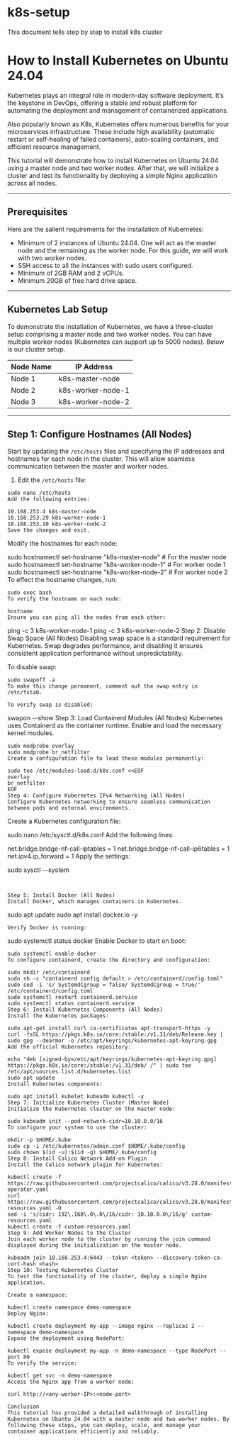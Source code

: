 # k8s-setup
This document tells step by step to install k8s cluster

# How to Install Kubernetes on Ubuntu 24.04

Kubernetes plays an integral role in modern-day software deployment. It’s the keystone in DevOps, offering a stable and robust platform for automating the deployment and management of containerized applications.

Also popularly known as K8s, Kubernetes offers numerous benefits for your microservices infrastructure. These include high availability (automatic restart or self-healing of failed containers), auto-scaling containers, and efficient resource management.

This tutorial will demonstrate how to install Kubernetes on Ubuntu 24.04 using a master node and two worker nodes. After that, we will initialize a cluster and test its functionality by deploying a simple Nginx application across all nodes.

---

## Prerequisites

Here are the salient requirements for the installation of Kubernetes:

- Minimum of 2 instances of Ubuntu 24.04. One will act as the master node and the remaining as the worker node. For this guide, we will work with two worker nodes.
- SSH access to all the instances with sudo users configured.
- Minimum of 2GB RAM and 2 vCPUs.
- Minimum 20GB of free hard drive space.

---

## Kubernetes Lab Setup

To demonstrate the installation of Kubernetes, we have a three-cluster setup comprising a master node and two worker nodes. You can have multiple worker nodes (Kubernetes can support up to 5000 nodes). Below is our cluster setup.

| Node Name           | IP Address     |
|---------------------|----------------|
| Node 1              | k8s-master-node | 10.168.253.4   |
| Node 2              | k8s-worker-node-1 | 10.168.253.29  |
| Node 3              | k8s-worker-node-2 | 10.168.253.10  |

---

## Step 1: Configure Hostnames (All Nodes)

Start by updating the `/etc/hosts` files and specifying the IP addresses and hostnames for each node in the cluster. This will allow seamless communication between the master and worker nodes.

1. Edit the `/etc/hosts` file:

```
sudo nano /etc/hosts
Add the following entries:

10.168.253.4 k8s-master-node
10.168.253.29 k8s-worker-node-1
10.168.253.10 k8s-worker-node-2
Save the changes and exit.

```
Modify the hostnames for each node:

sudo hostnamectl set-hostname "k8s-master-node"  # For the master node
sudo hostnamectl set-hostname "k8s-worker-node-1"  # For worker node 1
sudo hostnamectl set-hostname "k8s-worker-node-2"  # For worker node 2
To effect the hostname changes, run:

```
sudo exec bash
To verify the hostname on each node:

hostname
Ensure you can ping all the nodes from each other:

```
ping -c 3 k8s-worker-node-1
ping -c 3 k8s-worker-node-2
Step 2: Disable Swap Space (All Nodes)
Disabling swap space is a standard requirement for Kubernetes. Swap degrades performance, and disabling it ensures consistent application performance without unpredictability.

To disable swap:

```
sudo swapoff -a
To make this change permanent, comment out the swap entry in /etc/fstab.

To verify swap is disabled:

```
swapon --show
Step 3: Load Containerd Modules (All Nodes)
Kubernetes uses Containerd as the container runtime. Enable and load the necessary kernel modules.

```
sudo modprobe overlay
sudo modprobe br_netfilter
Create a configuration file to load these modules permanently:

sudo tee /etc/modules-load.d/k8s.conf <<EOF
overlay
br_netfilter
EOF
Step 4: Configure Kubernetes IPv4 Networking (All Nodes)
Configure Kubernetes networking to ensure seamless communication between pods and external environments.

```
Create a Kubernetes configuration file:

sudo nano /etc/sysctl.d/k8s.conf
Add the following lines:

net.bridge.bridge-nf-call-iptables = 1
net.bridge.bridge-nf-call-ip6tables = 1
net.ipv4.ip_forward = 1
Apply the settings:

sudo sysctl --system
```


Step 5: Install Docker (All Nodes)
Install Docker, which manages containers in Kubernetes.

```
sudo apt update
sudo apt install docker.io -y

```
Verify Docker is running:

```
sudo systemctl status docker
Enable Docker to start on boot:

```
sudo systemctl enable docker
To configure containerd, create the directory and configuration:

sudo mkdir /etc/containerd
sudo sh -c "containerd config default > /etc/containerd/config.toml"
sudo sed -i 's/ SystemdCgroup = false/ SystemdCgroup = true/' /etc/containerd/config.toml
sudo systemctl restart containerd.service
sudo systemctl status containerd.service
Step 6: Install Kubernetes Components (All Nodes)
Install the Kubernetes packages:

sudo apt-get install curl ca-certificates apt-transport-https -y
curl -fsSL https://pkgs.k8s.io/core:/stable:/v1.31/deb/Release.key | sudo gpg --dearmor -o /etc/apt/keyrings/kubernetes-apt-keyring.gpg
Add the official Kubernetes repository:

echo "deb [signed-by=/etc/apt/keyrings/kubernetes-apt-keyring.gpg] https://pkgs.k8s.io/core:/stable:/v1.31/deb/ /" | sudo tee /etc/apt/sources.list.d/kubernetes.list
sudo apt update
Install Kubernetes components:

sudo apt install kubelet kubeadm kubectl -y
Step 7: Initialize Kubernetes Cluster (Master Node)
Initialize the Kubernetes cluster on the master node:

sudo kubeadm init --pod-network-cidr=10.10.0.0/16
To configure your system to use the cluster:

mkdir -p $HOME/.kube
sudo cp -i /etc/kubernetes/admin.conf $HOME/.kube/config
sudo chown $(id -u):$(id -g) $HOME/.kube/config
Step 8: Install Calico Network Add-on Plugin
Install the Calico network plugin for Kubernetes:

kubectl create -f https://raw.githubusercontent.com/projectcalico/calico/v3.28.0/manifests/tigera-operator.yaml
curl https://raw.githubusercontent.com/projectcalico/calico/v3.28.0/manifests/custom-resources.yaml -O
sed -i 's/cidr: 192\.168\.0\.0\/16/cidr: 10.10.0.0\/16/g' custom-resources.yaml
kubectl create -f custom-resources.yaml
Step 9: Add Worker Nodes to the Cluster
Join each worker node to the cluster by running the join command displayed during the initialization on the master node.

kubeadm join 10.168.253.4:6443 --token <token> --discovery-token-ca-cert-hash <hash>
Step 10: Testing Kubernetes Cluster
To test the functionality of the cluster, deploy a simple Nginx application.

Create a namespace:

kubectl create namespace demo-namespace
Deploy Nginx:

kubectl create deployment my-app --image nginx --replicas 2 --namespace demo-namespace
Expose the deployment using NodePort:

kubectl expose deployment my-app -n demo-namespace --type NodePort --port 80
To verify the service:

kubectl get svc -n demo-namespace
Access the Nginx app from a worker node:

curl http://<any-worker-IP>:<node-port>

Conclusion
This tutorial has provided a detailed walkthrough of installing Kubernetes on Ubuntu 24.04 with a master node and two worker nodes. By following these steps, you can deploy, scale, and manage your container applications efficiently and reliably.
